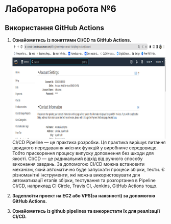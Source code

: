# Лабораторна робота №6

## **Використання GitHub Actions**

1. **Ознайомитись із поняттями CI/CD та GitHub Actions.**<br><img src="screen/1.png" height="300"><br>
CI/CD Pipeline — це практика розробки. Ця практика вирішує питання
швидкого передавання якісних функцій у виробниче середовище.
Тобто прискорення процесу випуску доповнення без шкоди для якості.
CI/CD — це радикальний відхід від ручного способу виконання завдань.
За допомогою CI/CD можна встановити механізм, який автоматично буде
запускати процеси збірки, тести.
Є різноманітні інструменти, які можна використовувати для автоматизації етапів збірки, тестування та розгортання в Pipeline CI/CD, наприклад CI Circle, Travis CI, Jenkins, GitHub Actions тощо.<br>



2. **Задеплоїти проект на EC2 або VPS(за наявності) за допомогою GitHub Actions.**
3. **Ознайомитись із github pipelines та використати їх для реалізації CI/CD.**
